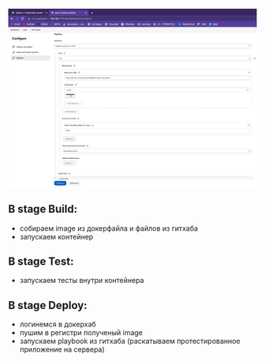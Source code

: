 ![alt text](./img.png)

## В stage Build:
 - собираем image из докерфайла и файлов из гитхаба
 - запускаем контейнер

## В stage Test:
 - запускаем тесты внутри контейнера

## В stage Deploy:
 - логинемся в докерхаб
 - пушим в регистри полученый image
 - запускаем playbook из гитхаба (раскатываем протестированное приложение на сервера)